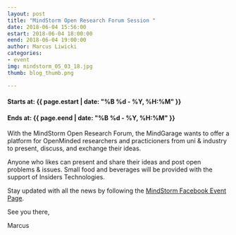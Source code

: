 ```yaml
---
layout: post
title: "MindStorm Open Research Forum Session "
date: 2018-06-04 15:56:00
estart: 2018-06-04 18:00:00
eend: 2018-06-04 19:00:00
author: Marcus Liwicki
categories:
- event
img: mindstorm_05_03_18.jpg
thumb: blog_thumb.png

---
```


#### Starts at: {{ page.estart | date: "%B %d - %Y, %H:%M" }}

#### Ends at: {{ page.eend | date: "%B %d - %Y, %H:%M" }}

With the MindStorm Open Research Forum, the MindGarage wants to offer a platform for OpenMinded researchers and practicioners from uni & industry to present, discuss, and exchange their ideas. 

Anyone who likes can present and share their ideas and post open problems & issues. Small food and beverages will be provided with the support of Insiders Technologies.

Stay updated with all the news by following the 
<a href="https://www.facebook.com/events/346701135850291/">MindStorm Facebook Event Page</a>.

See you there,

Marcus

